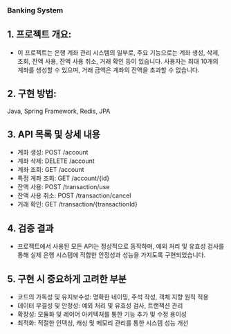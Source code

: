 ### Banking System
## 1. 프로젝트 개요:
 - 이 프로젝트는 은행 계좌 관리 시스템의 일부로, 주요 기능으로는 계좌 생성, 삭제, 조회, 잔액 사용, 잔액 사용 취소, 거래 확인 등이 있습니다. 사용자는 최대 10개의 계좌를 생성할 수 있으며, 
   거래 금액은 계좌의 잔액을 초과할 수 없습니다.

## 2. 구현 방법: 
Java,
Spring Framework,
Redis,
JPA

## 3. API 목록 및 상세 내용
 - 계좌 생성: POST /account
 - 계좌 삭제: DELETE /account
 - 계좌 조회: GET /account
 - 특정 계좌 조회: GET /account/{id}
 - 잔액 사용: POST /transaction/use
 - 잔액 사용 취소: POST /transaction/cancel
 - 거래 확인: GET /transaction/{transactionId}

## 4. 검증 결과
 - 프로젝트에서 사용된 모든 API는 정상적으로 동작하며, 예외 처리 및 유효성 검사를 통해 실제 은행 시스템에 적합한 안정성과 성능을 가지도록 구현되었습니다.

## 5. 구현 시 중요하게 고려한 부분
 - 코드의 가독성 및 유지보수성: 명확한 네이밍, 주석 작성, 객체 지향 원칙 적용
 - 데이터 무결성 및 안정성: 예외 처리 및 유효성 검사, 트랜잭션 관리
 - 확장성: 모듈화 및 레이어 아키텍처를 통한 기능 추가 및 수정 용이성
 - 최적화: 적절한 인덱싱, 캐싱 및 메모리 관리를 통한 시스템 성능 개선
